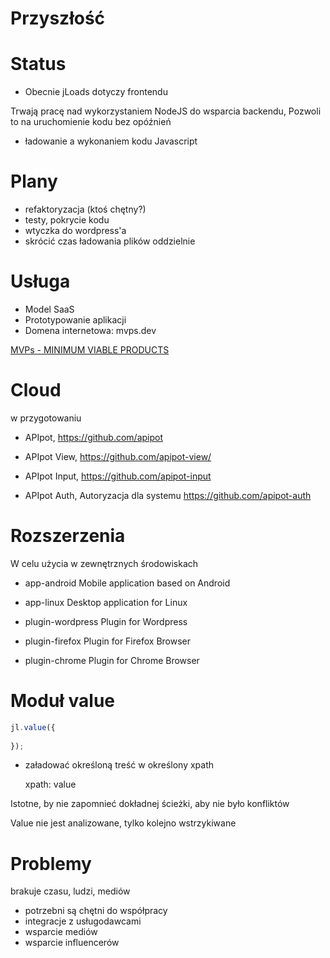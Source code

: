 # Przyszłość

# Status

+ Obecnie jLoads dotyczy frontendu 

Trwają pracę nad wykorzystaniem NodeJS do wsparcia backendu, Pozwoli to na uruchomienie kodu bez opóźnień 

+ ładowanie a wykonaniem kodu Javascript


# Plany

+ refaktoryzacja (ktoś chętny?)
+ testy, pokrycie kodu
+ wtyczka do wordpress'a
+ skrócić czas ładowania plików oddzielnie

# Usługa

+ Model SaaS
+ Prototypowanie aplikacji
+ Domena internetowa: mvps.dev 

[MVPs - MINIMUM VIABLE PRODUCTS](https://www.mvps.dev/)


# Cloud
w przygotowaniu

+ APIpot,
  https://github.com/apipot

+ APIpot View,
  https://github.com/apipot-view/

+ APIpot Input,
  https://github.com/apipot-input

+ APIpot Auth, Autoryzacja dla systemu 
  https://github.com/apipot-auth


# Rozszerzenia
W celu użycia w zewnętrznych środowiskach

+ app-android
Mobile application based on Android

+ app-linux
Desktop application for Linux

+ plugin-wordpress
Plugin for Wordpress

+ plugin-firefox
Plugin for Firefox Browser

+ plugin-chrome
Plugin for Chrome Browser



# Moduł value

```javascript [1|2|3-4]             
jl.value({
   
});
```

+ załadować określoną treść w określony xpath


    xpath: value

Istotne, by nie zapomnieć dokładnej ścieżki, aby nie było konfliktów

Value nie jest analizowane, tylko kolejno wstrzykiwane



# Problemy
brakuje czasu, ludzi, mediów

+ potrzebni są chętni do współpracy
+ integracje z usługodawcami
+ wsparcie mediów
+ wsparcie influencerów
